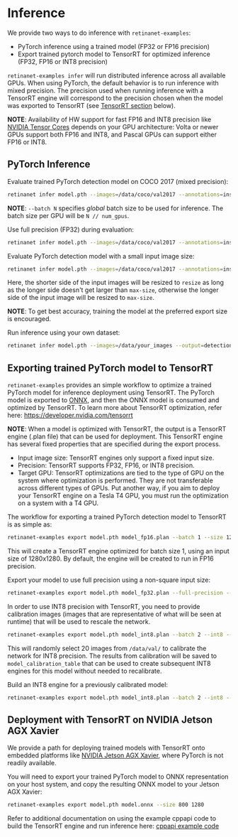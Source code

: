 # Inference

We provide two ways to do inference with `retinanet-examples`:
* PyTorch inference using a trained model (FP32 or FP16 precision)
* Export trained pytorch model to TensorRT for optimized inference (FP32, FP16 or INT8 precision)

`retinanet-examples infer` will run distributed inference across all available GPUs. When using PyTorch, the default behavior is to run inference with mixed precision. The precision used when running inference with a TensorRT engine will correspond to the precision chosen when the model was exported to TensorRT (see [TensorRT section](#exporting-trained-pytorch-model-to-tensorrt) below). 

**NOTE**: Availability of HW support for fast FP16 and INT8 precision like [NVIDIA Tensor Cores](https://www.nvidia.com/en-us/data-center/tensorcore/) depends on your GPU architecture: Volta or newer GPUs support both FP16 and INT8, and Pascal GPUs can support either FP16 or INT8. 

## PyTorch Inference

Evaluate trained PyTorch detection model on COCO 2017 (mixed precision):

```bash
retinanet infer model.pth --images=/data/coco/val2017 --annotations=instances_val2017.json --batch 8
```
**NOTE**: `--batch N` specifies *global* batch size to be used for inference. The batch size per GPU will be `N // num_gpus`.

Use full precision (FP32) during evaluation:

```bash
retinanet infer model.pth --images=/data/coco/val2017 --annotations=instances_val2017.json --full-precision
```

Evaluate PyTorch detection model with a small input image size:

```bash
retinanet infer model.pth --images=/data/coco/val2017 --annotations=instances_val2017.json  --resize 400 --max-size 640
```
Here, the shorter side of the input images will be resized to `resize` as long as the longer side doesn't get larger than `max-size`, otherwise the longer side of the input image will be resized to `max-size`.

**NOTE**: To get best accuracy, training the model at the preferred export size is encouraged.

Run inference using your own dataset:

```bash
retinanet infer model.pth --images=/data/your_images --output=detections.json
```

## Exporting trained PyTorch model to TensorRT

`retinanet-examples` provides an simple workflow to optimize a trained PyTorch model for inference deployment using TensorRT. The PyTorch model is exported to [ONNX](https://github.com/onnx/onnx), and then the ONNX model is consumed and optimized by TensorRT.
To learn more about TensorRT optimization, refer here: https://developer.nvidia.com/tensorrt

**NOTE**: When a model is optimized with TensorRT, the output is a TensorRT engine (.plan file) that can be used for deployment. This TensorRT engine has several fixed properties that are specified during the export process.
* Input image size: TensorRT engines only support a fixed input size.
* Precision: TensorRT supports FP32, FP16, or INT8 precision.
* Target GPU: TensorRT optimizations are tied to the type of GPU on the system where optimization is performed. They are not transferable across different types of GPUs. Put another way, if you aim to deploy your TensorRT engine on a Tesla T4 GPU, you must run the optimization on a system with a T4 GPU. 

The workflow for exporting a trained PyTorch detection model to TensorRT is as simple as:

```bash
retinanet-examples export model.pth model_fp16.plan --batch 1 --size 1280
```
This will create a TensorRT engine optimized for batch size 1, using an input size of 1280x1280. By default, the engine will be created to run in FP16 precision.

Export your model to use full precision using a non-square input size:
```bash
retinanet-examples export model.pth model_fp32.plan --full-precision --batch 1 --size 800 1280
```

In order to use INT8 precision with TensorRT, you need to provide calibration images (images that are representative of what will be seen at runtime) that will be used to rescale the network.
```bash
retinanet-examples export model.pth model_int8.plan --batch 2 --int8 --calibration-images /data/val/ --calibration-batches 10 --calibration-table model_calibration_table
```

This will randomly select 20 images from `/data/val/` to calibrate the network for INT8 precision. The results from calibration will be saved to `model_calibration_table` that can be used to create subsequent INT8 engines for this model without needed to recalibrate. 

Build an INT8 engine for a previously calibrated model:
```bash
retinanet-examples export model.pth model_int8.plan --batch 2 --int8 --calibration-table model_calibration_table
```


## Deployment with TensorRT on NVIDIA Jetson AGX Xavier

We provide a path for deploying trained models with TensorRT onto embedded platforms like [NVIDIA Jetson AGX Xavier](https://developer.nvidia.com/embedded/buy/jetson-agx-xavier-devkit), where PyTorch is not readily available. 

You will need to export your trained PyTorch model to ONNX representation on your host system, and copy the resulting ONNX model to your Jetson AGX Xavier:
```bash
retinanet-examples export model.pth model.onnx --size 800 1280
```

Refer to additional documentation on using the example cppapi code to build the TensorRT engine and run inference here: [cppapi example code](extras/cppapi/README.md)
